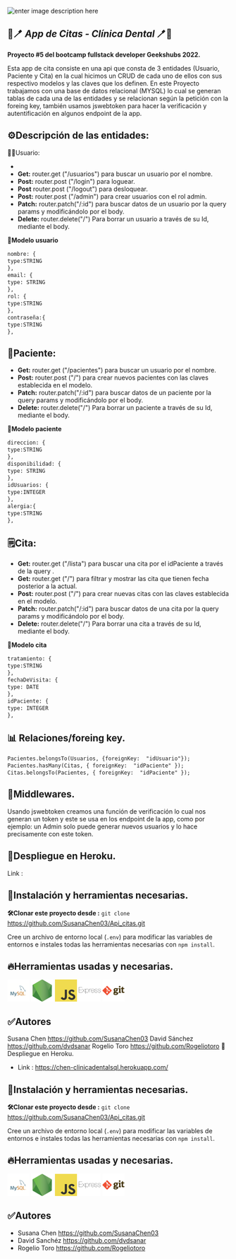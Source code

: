 ![enter image description here](https://img.freepik.com/vector-gratis/plantilla-diseno-logotipo-clinica-dental-simple_332233-310.jpg?size=626&ext=jpg)

## 🦷🪥 **_App de Citas - Clínica Dental_** 🪥🦷

**Proyecto #5 del bootcamp fullstack developer Geekshubs 2022.**

Esta app de cita consiste en una api que consta de 3 entidades (Usuario, Paciente y Cita) en la cual hicimos un CRUD de cada uno de ellos con sus respectivo modelos y las claves que los definen.
En este Proyecto trabajamos con una base de datos relacional (MYSQL) lo cual se generan tablas de cada una de las entidades y se relacionan según la petición con la foreing key, también usamos jswebtoken para hacer la verificación y autentificación en algunos endpoint de la app.

## ⚙️Descripción de las entidades:

👨‍💻Usuario:

-
- **Get:** router.get ("/usuarios") para buscar un usuario por el nombre.
- **Post:** router.post ("/login") para loguear.
- **Post** router.post ("/logout") para desloquear.
- **Post:** router.post ("/admin") para crear usuarios con el rol admin.
- **Patch:** router.patch("/:id") para buscar datos de un usuario por la query params y modificándolo por el body.
- **Delete:** router.delete("/") Para borrar un usuario a través de su Id, mediante el body.

👀**Modelo usuario**

    nombre: {
    type:STRING
    },
    email: {
    type: STRING
    },
    rol: {
    type:STRING
    },
    contraseña:{
    type:STRING
    },

## 🙋Paciente:

- **Get:** router.get ("/pacientes") para buscar un usuario por el nombre.
- **Post:** router.post ("/") para crear nuevos pacientes con las claves establecida en el modelo.
- **Patch:** router.patch("/:id") para buscar datos de un paciente por la query params y modificándolo por el body.
- **Delete:** router.delete("/") Para borrar un paciente a través de su Id, mediante el body.

👀**Modelo paciente**

    direccion: {
    type:STRING
    },
    disponibilidad: {
    type: STRING
    },
    idUsuarios: {
    type:INTEGER
    },
    alergia:{
    type:STRING
    },

## 🗒️Cita:

- **Get:** router.get ("/lista") para buscar una cita por el idPaciente a través de la query .
- **Get:** router.get ("/") para filtrar y mostrar las cita que tienen fecha posterior a la actual.
- **Post:** router.post ("/") para crear nuevas citas con las claves establecida en el modelo.
- **Patch:** router.patch("/:id") para buscar datos de una cita por la query params y modificándolo por el body.
- **Delete:** router.delete("/") Para borrar una cita a través de su Id, mediante el body.

👀**Modelo cita**

    tratamiento: {
    type:STRING
    },
    fechaDeVisita: {
    type: DATE
    },
    idPaciente: {
    type: INTEGER
    },

## 📊 Relaciones/foreing key.

    Pacientes.belongsTo(Usuarios, {foreignKey:  "idUsuario"});
    Pacientes.hasMany(Citas, { foreignKey:  "idPaciente" });
    Citas.belongsTo(Pacientes, { foreignKey:  "idPaciente" });

## 🔐Middlewares.

Usando jswebtoken creamos una función de verificación lo cual nos generan un token y este se usa en los endpoint de la app, como por ejemplo: un Admin solo puede generar nuevos usuarios y lo hace precisamente con este token.

## 🚀Despliegue en Heroku.

Link :

## 🎯Instalación y herramientas necesarias.

**🛠️Clonar este proyecto desde :**
`git clone` https://github.com/SusanaChen03/Api_citas.git

Cree un archivo de entorno local (`.env`) para modificar las variables de entornos e instales todas las herramientas necesarias con `npm install`.

## **🔥Herramientas usadas y necesarias.**

<code><img height="50" src="https://raw.githubusercontent.com/github/explore/80688e429a7d4ef2fca1e82350fe8e3517d3494d/topics/mysql/mysql.png"></code> <code><img height="50" src="https://raw.githubusercontent.com/github/explore/80688e429a7d4ef2fca1e82350fe8e3517d3494d/topics/nodejs/nodejs.png"></code> <code><img height="50" src="https://raw.githubusercontent.com/github/explore/80688e429a7d4ef2fca1e82350fe8e3517d3494d/topics/javascript/javascript.png"></code> <code><img height="50" src="https://raw.githubusercontent.com/github/explore/80688e429a7d4ef2fca1e82350fe8e3517d3494d/topics/express/express.png"></code> <code><img height="50" src="https://raw.githubusercontent.com/github/explore/80688e429a7d4ef2fca1e82350fe8e3517d3494d/topics/git/git.png"></code>

## ✅Autores

Susana Chen https://github.com/SusanaChen03
David Sánchez https://github.com/dvdsanar
Rogelio Toro https://github.com/Rogeliotoro
🚀Despliegue en Heroku.

- Link : https://chen-clinicadentalsql.herokuapp.com/

## 🎯Instalación y herramientas necesarias.

**🛠️Clonar este proyecto desde :**
`git clone` https://github.com/SusanaChen03/Api_citas.git

Cree un archivo de entorno local (`.env`) para modificar las variables de entornos e instales todas las herramientas necesarias con `npm install`.

## **🔥Herramientas usadas y necesarias.**

<code><img height="50" src="https://raw.githubusercontent.com/github/explore/80688e429a7d4ef2fca1e82350fe8e3517d3494d/topics/mysql/mysql.png"></code> <code><img height="50" src="https://raw.githubusercontent.com/github/explore/80688e429a7d4ef2fca1e82350fe8e3517d3494d/topics/nodejs/nodejs.png"></code> <code><img height="50" src="https://raw.githubusercontent.com/github/explore/80688e429a7d4ef2fca1e82350fe8e3517d3494d/topics/javascript/javascript.png"></code> <code><img height="50" src="https://raw.githubusercontent.com/github/explore/80688e429a7d4ef2fca1e82350fe8e3517d3494d/topics/express/express.png"></code> <code><img height="50" src="https://raw.githubusercontent.com/github/explore/80688e429a7d4ef2fca1e82350fe8e3517d3494d/topics/git/git.png"></code>

## ✅Autores

- Susana Chen https://github.com/SusanaChen03
- David Sanchéz https://github.com/dvdsanar
- Rogelio Toro https://github.com/Rogeliotoro
